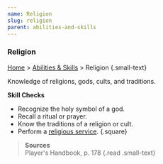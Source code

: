```yaml
---
name: Religion
slug: religion
parent: abilities-and-skills
---
```

### Religion
[Home](dm-operations-center) > [Abilities & Skills](abilities-and-skills) > Religion {.small-text}

Knowledge of religions, gods, cults, and traditions.

**Skill Checks**<br/>
- Recognize the holy symbol of a god.
- Recall a ritual or prayer.
- Know the traditions of a religion or cult.
- Perform a [religious service](religious-service).
{.square}

> **Sources** <br/>
> Player's Handbook, p. 178
{.read .small-text}

